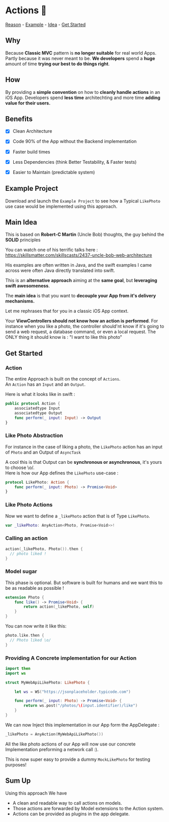# Actions 🔌

[Reason](#why) - [Example](#example-project) -  [Idea](#main-idea) - [Get Started](#get-started)

## Why
Because **Classic MVC** pattern is **no longer suitable** for real world Apps. Partly because it was never meant to be. **We developers** spend a **huge** amount of time **trying our best to do things right**.


## How
By providing a **simple convention** on how to **cleanly handle actions** in an iOS App. Developers spend **less time** architechting and more time **adding value for their users.**


## Benefits
- [x] Clean Architecture
- [x] Code 90% of the App without the Backend implementation
- [x] Faster build times
- [x] Less Dependencies (think Better Testability, & Faster tests)
- [x] Easier to Maintain (predictable system)


## Example Project
Download and launch the `Example Project` to see how a Typical `LikePhoto` use case would be implemented using this approach.


## Main Idea
This is based on **Robert-C Martin** (Uncle Bob) thoughts, the guy behind the **SOLID** principles

You can watch one of his terrific talks here :
https://skillsmatter.com/skillscasts/2437-uncle-bob-web-architecture

His examples are often written in Java, and the swift examples I came across were often Java directly translated into swift.

This is an **alternative approach** aiming at the **same goal**, but **leveraging swift awesomeness**.

The **main idea** is that you want to **decouple your App from it's delivery mechanisms.**

Let me rephrases that for you in a classic iOS App context.


Your **ViewControllers should not know how an action is performed**. For instance when you like a photo, the controller should'nt know if it's going to send a web request, a database command, or even a local request.
The ONLY thing it should know is : "I want to like this photo"


## Get Started

### Action
The entire Approach is built on the concept of `Actions`.  
An `Action` has an `Input` and an `Output`.

Here is what it looks like in swift :
```swift
public protocol Action {
    associatedtype Input
    associatedtype Output
    func perform(_ input: Input) -> Output
}
```

### Like Photo Abstraction

For instance in the case of liking a photo, the `LikePhoto` action has an input of `Photo` and an Output of `AsyncTask`

A cool this is that Output can be **synchronous or asynchronous**, it's yours to choose \o/.  
Here is how our App defines the `LikePhoto` use-case :
```swift
protocol LikePhoto: Action {
    func perform(_ input: Photo) -> Promise<Void>
}
```

### Like Photo Actions
Now we want to define a `_likePhoto` action that is of Type `LikePhoto`.
```swift
var _likePhoto: AnyAction<Photo, Promise<Void>>!
```

### Calling an action
```swift
action(_likePhoto, Photo()).then {
  // photo liked !
}
```

### Model sugar
This phase is optional. But software is built for humans and we want this to be as readable as possible !

```swift
extension Photo {
    func like() -> Promise<Void> {
        return action(_likePhoto, self)
    }
}
```
You can now write it like this:
```swift
photo.like.then {
  // Photo liked \o/
}
```

### Providing A Concrete implementation for our Action
```swift
import then
import ws

struct MyWebApiLikePhoto: LikePhoto {

    let ws = WS("https://jsonplaceholder.typicode.com")

    func perform(_ input: Photo) -> Promise<Void> {
        return ws.post("/photos/\(input.identifier)/like")
    }
}
```

We can now Inject this implementation in our App form the AppDelegate :
```swift        
_likePhoto = AnyAction(MyWebApiLikePhoto())
```
All the like photo actions of our App will now use our concrete Implementation preforming a network call :).

This is now super easy to provide a dummy `MockLikePhoto` for testing purposes!



## Sum Up
Using this approach We have
- A clean and readable way to call actions on models.
- Those actions are forwarded by Model extensions to the Action system.
- Actions can be provided as plugins in the app delegate.
